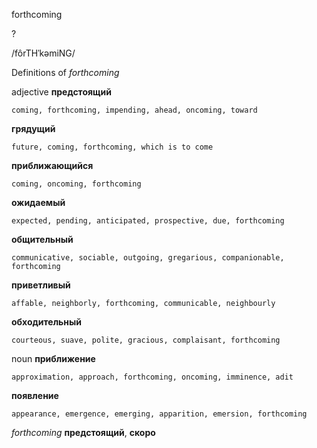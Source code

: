 forthcoming

?

/fôrTHˈkəmiNG/

Definitions of _forthcoming_

adjective
**предстоящий**

    coming, forthcoming, impending, ahead, oncoming, toward
**грядущий**

    future, coming, forthcoming, which is to come
**приближающийся**

    coming, oncoming, forthcoming
**ожидаемый**

    expected, pending, anticipated, prospective, due, forthcoming
**общительный**

    communicative, sociable, outgoing, gregarious, companionable, forthcoming
**приветливый**

    affable, neighborly, forthcoming, communicable, neighbourly
**обходительный**

    courteous, suave, polite, gracious, complaisant, forthcoming

noun
**приближение**

    approximation, approach, forthcoming, oncoming, imminence, adit
**появление**

    appearance, emergence, emerging, apparition, emersion, forthcoming

_forthcoming_
**предстоящий**, **скоро**
